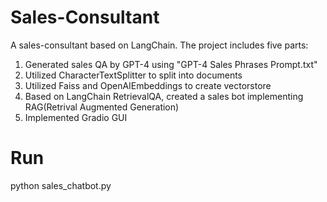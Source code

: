 # Sales-Consultant
A sales-consultant based on LangChain. 
The project includes five parts:
1. Generated sales QA by GPT-4 using "GPT-4 Sales Phrases Prompt.txt"
2. Utilized CharacterTextSplitter to split into documents
3. Utilized Faiss and OpenAIEmbeddings to create vectorstore
4. Based on LangChain RetrievalQA, created a sales bot implementing RAG(Retrival Augmented Generation)
5. Implemented Gradio GUI

# Run
python sales_chatbot.py
